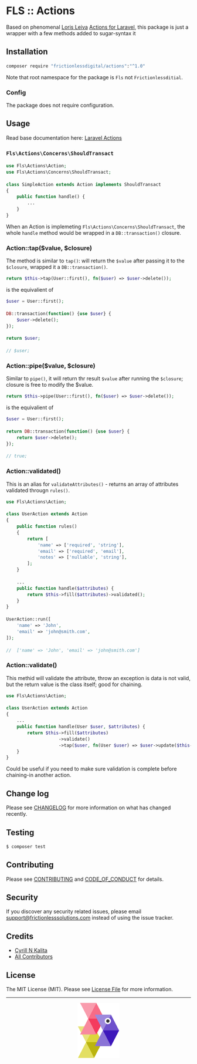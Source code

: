 # FLS :: Actions

Based on phenomenal [Loris Leiva](https://lorisleiva.com/) [Actions for Laravel](https://laravelactions.com/), this package is just a wrapper with a few methods added to sugar-syntax it

## Installation

```bash
composer require "frictionlessdigital/actions":"^1.0"
```

Note that root namespace for the package is `Fls` not `Frictionlessditial`.

### Config

The package does not require configuration.

## Usage

Read base documentation here: [Laravel Actions](https://laravelactions.com/)

### `Fls\Actions\Concerns\ShouldTransact`

```php
use Fls\Actions\Action;
use Fls\Actions\Concerns\ShouldTransact;

class SimpleAction extends Action implements ShouldTransact
{
    public function handle() {
        ...
    }
}
```

When an Action is implemeting `Fls\Actions\Concerns\ShouldTransact`, the whole `handle` method would be wrapped in a `DB::transaction()` closure.


### Action::tap($value, $closure)

The method is similar to `tap()`: will return the `$value` after passing it to the `$closure`, wrapped it a `DB::transaction()`.

```php
return $this->tap(User::first(), fn($user) => $user->delete());
```
is the equivalient of
```php
$user = User::first();

DB::transaction(function() {use $user} {
    $user->delete();
});

return $user;

// $user;
```

### Action::pipe($value, $closure)

Similar to `pipe()`, it will return thr result `$value` after running the `$closure`; closure is free to modify the $value.

```php
return $this->pipe(User::first(), fn($user) => $user->delete());
```
is the equivalient of
```php
$user = User::first();

return DB::transaction(function() {use $user} {
    return $user->delete();
});

// true;
```

### Action::validated()

This is an alias for `validateAttributes()` - returns an array of attributes validated througn `rules()`.

```php
use Fls\Actions\Action;

class UserAction extends Action
{
    public function rules()
    {
        return [
            'name' => ['required', 'string'],
            'email' => ['required', 'email'],
            'notes' => ['nullable', 'string'],
        ];
    }

    ...
    public function handle($attributes) {
        return $this->fill($attributes)->validated();
    }
}

UserAction::run([
    'name' => 'John',
    'email' => 'john@smith.com',
]);

//  ['name' => 'John', 'email' => 'john@smith.com']

```

### Action::validate()

This methid will validate the attribute, throw an exception is data is not valid, but the return value is the class itself; good for chaining.

```php
use Fls\Actions\Action;

class UserAction extends Action
{
    ...
    public function handle(User $user, $attributes) {
        return $this->fill($attributes)
                    ->validate()
                    ->tap($user, fn(User $user) => $user->update($this->validated()));
    }
}
```

Could be useful if you need to make sure validation is complete before chaining-in another action.

## Change log

Please see [CHANGELOG](CHANGELOG.md) for more information on what has changed recently.

## Testing

``` bash
$ composer test
```

## Contributing

Please see [CONTRIBUTING](CONTRIBUTING.md) and [CODE_OF_CONDUCT](CODE_OF_CONDUCT.md) for details.

## Security

If you discover any security related issues, please email support@frictionlesssolutions.com instead of using the issue tracker.

## Credits

- [Cyrill N Kalita][link-author]
- [All Contributors][link-contributors]

## License

The MIT License (MIT). Please see [License File](LICENSE.md) for more information.

[link-author]: https://github.com/nickfls
[link-contributors]: ../../contributors

___

<p align="center"><a href="http://frictionlesssolutions.com" title="Fricitonless Solutions Inc."><img src="./resources/docs/gramma.png"></a></p>

